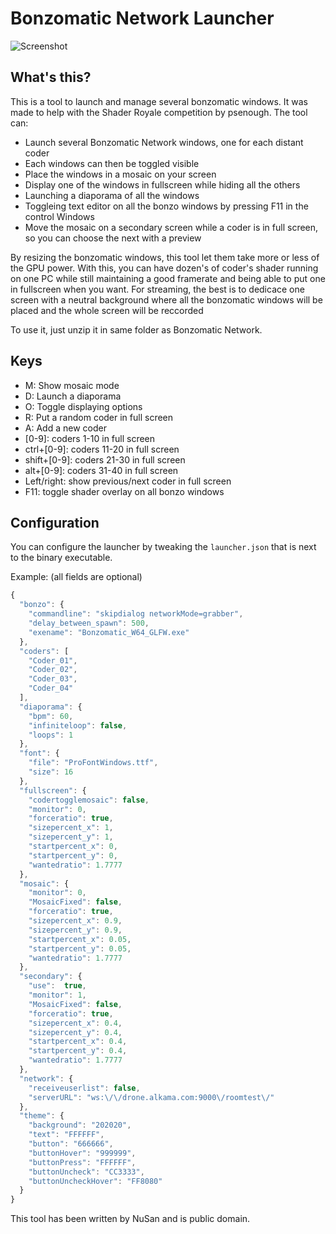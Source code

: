 # Bonzomatic Network Launcher
![Screenshot](BonzoControl.png)

## What's this?
This is a tool to launch and manage several bonzomatic windows.
It was made to help with the Shader Royale competition by psenough.
The tool can:
- Launch several Bonzomatic Network windows, one for each distant coder
- Each windows can then be toggled visible
- Place the windows in a mosaic on your screen
- Display one of the windows in fullscreen while hiding all the others
- Launching a diaporama of all the windows
- Toggleing text editor on all the bonzo windows by pressing F11 in the control Windows
- Move the mosaic on a secondary screen while a coder is in full screen, so you can choose the next with a preview

By resizing the bonzomatic windows, this tool let them take more or less of the GPU power. With this, you can have dozen's of coder's shader running on one PC while still maintaining a good framerate and being able to put one in fullscreen when you want.
For streaming, the best is to dedicace one screen with a neutral background where all the bonzomatic windows will be placed and the whole screen will be reccorded

To use it, just unzip it in same folder as Bonzomatic Network.

## Keys
- M: Show mosaic mode
- D: Launch a diaporama
- O: Toggle displaying options
- R: Put a random coder in full screen
- A: Add a new coder
- [0-9]: coders 1-10 in full screen
- ctrl+[0-9]: coders 11-20 in full screen
- shift+[0-9]: coders 21-30 in full screen
- alt+[0-9]: coders 31-40 in full screen
- Left/right: show previous/next coder in full screen
- F11: toggle shader overlay on all bonzo windows

## Configuration
You can configure the launcher by tweaking the `launcher.json` that is next to the binary executable.

Example: (all fields are optional)
``` javascript
{
  "bonzo": {
    "commandline": "skipdialog networkMode=grabber",
    "delay_between_spawn": 500,
    "exename": "Bonzomatic_W64_GLFW.exe"
  },
  "coders": [
    "Coder_01",
    "Coder_02",
    "Coder_03",
    "Coder_04"
  ],
  "diaporama": {
    "bpm": 60,
    "infiniteloop": false,
    "loops": 1
  },
  "font": {
    "file": "ProFontWindows.ttf",
    "size": 16
  },
  "fullscreen": {
    "codertogglemosaic": false,
    "monitor": 0,
    "forceratio": true,
    "sizepercent_x": 1,
    "sizepercent_y": 1,
    "startpercent_x": 0,
    "startpercent_y": 0,
    "wantedratio": 1.7777
  },
  "mosaic": {
    "monitor": 0,
    "MosaicFixed": false,
    "forceratio": true,
    "sizepercent_x": 0.9,
    "sizepercent_y": 0.9,
    "startpercent_x": 0.05,
    "startpercent_y": 0.05,
    "wantedratio": 1.7777
  },
  "secondary": {
    "use":  true,
    "monitor": 1,
    "MosaicFixed": false,
    "forceratio": true,
    "sizepercent_x": 0.4,
    "sizepercent_y": 0.4,
    "startpercent_x": 0.4,
    "startpercent_y": 0.4,
    "wantedratio": 1.7777
  },
  "network": {
    "receiveuserlist": false,
    "serverURL": "ws:\/\/drone.alkama.com:9000\/roomtest\/"
  },
  "theme": {
    "background": "202020",
    "text": "FFFFFF",
    "button": "666666",
    "buttonHover": "999999",
    "buttonPress": "FFFFFF",
    "buttonUncheck": "CC3333",
    "buttonUncheckHover": "FF8080"
  }
} 
```

This tool has been written by NuSan and is public domain.
